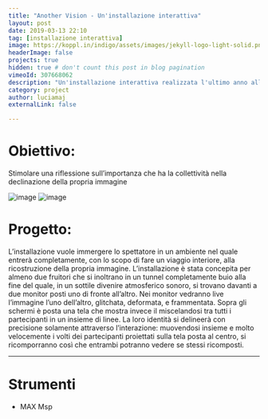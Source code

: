 ```yaml
---
title: "Another Vision - Un'installazione interattiva"
layout: post
date: 2019-03-13 22:10
tag: [installazione interattiva]
image: https://koppl.in/indigo/assets/images/jekyll-logo-light-solid.png
headerImage: false
projects: true
hidden: true # don't count this post in blog pagination
vimeoId: 307668062
description: "Un'installazione interattiva realizzata l'ultimo anno allo IED"
category: project
author: luciamaj
externalLink: false

---
```


# Obiettivo:
Stimolare una riflessione sull’importanza che ha la collettività nella declinazione della propria immagine

![image](/assets/images/another-vision/another-vision-1.jpg)
![image](/assets/images/another-vision/another-vision-2.jpg)

# Progetto:
L’installazione vuole immergere lo spettatore in un ambiente nel quale entrerà completamente, con lo scopo di fare un viaggio interiore, alla ricostruzione della propria immagine.
L’installazione è stata concepita per almeno due fruitori che si inoltrano in un tunnel
completamente buio alla fine del quale, in un sottile divenire atmosferico sonoro, si trovano davanti a due monitor posti uno di fronte all’altro. Nei monitor vedranno live l’immagine l’uno dell’altro, glitchata, deformata, e frammentata. Sopra gli schermi è posta una tela che mostra invece il miscelandosi tra tutti i partecipanti in un insieme di linee.
La loro identità si delineerà con precisione solamente attraverso l’interazione: muovendosi insieme e molto velocemente i volti dei partecipanti proiettati sulla tela posta al centro, si ricomporranno così che entrambi potranno vedere se stessi ricomposti.

---

# Strumenti

- MAX Msp
